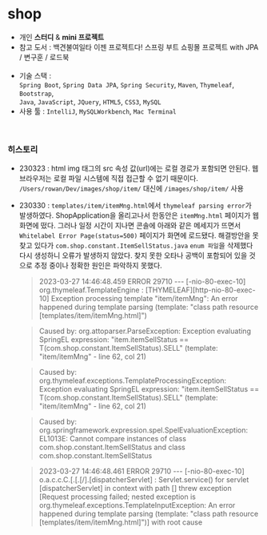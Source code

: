 # shop

- 개인 **스터디** & **mini 프로젝트**
- 참고 도서 : 백견불여일타 이젠 프로젝트다! 스프링 부트 쇼핑몰 프로젝트 with JPA / 변구훈 / 로드북<br/><br/>
- 기술 스택 :<br/>
`Spring Boot`, `Spring Data JPA`, `Spring Security`, `Maven`, `Thymeleaf`, `Bootstrap`,<br/>
`Java`, `JavaScript`, `JQuery`, `HTML5`, `CSS3`, `MySQL`
- 사용 툴 : `IntelliJ`, `MySQLWorkbench`, `Mac Terminal`

<br/>

### 히스토리

- 230323 : html img 태그의 src 속성 값(url)에는 로컬 경로가 포함되면 안된다. 웹 브라우저는 로컬 파일 시스템에 직접 접근할 수 없기 때문이다.<br/>
`/Users/rowan/Dev/images/shop/item/` 대신에 `/images/shop/item/` 사용

- 230330 : `templates/item/itemMng.html`에서 `thymeleaf parsing error`가 발생하였다.
ShopApplication을 올리고나서 한동안은 `itemMng.html` 페이지가 웹 화면에 떴다.
그러나 일정 시간이 지나면 콘솔에 아래와 같은 메세지가 뜨면서 `Whitelabel Error Page(status=500)` 페이지가 화면에 로드됐다.
해결방안을 못 찾고 있다가 `com.shop.constant.ItemSellStatus.java` `enum 파일`을 삭제했다 다시 생성하니 오류가 발생하지 않았다.
찾지 못한 오타나 공백이 포함되어 있을 것으로 추정 중이나 정확한 원인은 파악하지 못했다.
  > 2023-03-27 14:46:48.459 ERROR 29710 --- [-nio-80-exec-10] org.thymeleaf.TemplateEngine             : [THYMELEAF][http-nio-80-exec-10] Exception processing template "item/itemMng": An error happened during template parsing (template: "class path resource [templates/item/itemMng.html]")

  > Caused by: org.attoparser.ParseException: Exception evaluating SpringEL expression: "item.itemSellStatus == T(com.shop.constant.ItemSellStatus).SELL" (template: "item/itemMng" - line 62, col 21)

  > Caused by: org.thymeleaf.exceptions.TemplateProcessingException: Exception evaluating SpringEL expression: "item.itemSellStatus == T(com.shop.constant.ItemSellStatus).SELL" (template: "item/itemMng" - line 62, col 21)

  > Caused by: org.springframework.expression.spel.SpelEvaluationException: EL1013E: Cannot compare instances of class com.shop.constant.ItemSellStatus and class com.shop.constant.ItemSellStatus

  > 2023-03-27 14:46:48.461 ERROR 29710 --- [-nio-80-exec-10] o.a.c.c.C.[.[.[/].[dispatcherServlet]    : Servlet.service() for servlet [dispatcherServlet] in context with path [] threw exception [Request processing failed; nested exception is org.thymeleaf.exceptions.TemplateInputException: An error happened during template parsing (template: "class path resource [templates/item/itemMng.html]")] with root cause

